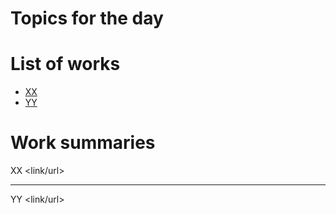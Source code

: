 # Topics for the day 

<!-- ***************************************************** -->

# List of works
- [XX](#1)
- [YY](#2)

<!-- ***************************************************** -->

# Work summaries

<a name="1"></a> 
XX
<link/url>

--- 
<a name="2"></a> 
YY
<link/url>
